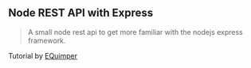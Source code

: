 ## Node REST API with Express

> A small node rest api to get more familiar with the nodejs express framework.

Tutorial by [EQuimper](https://www.youtube.com/playlist?list=PLzQWIQOqeUSMzMUEJA0XrOxJbX8WTiCJV)
